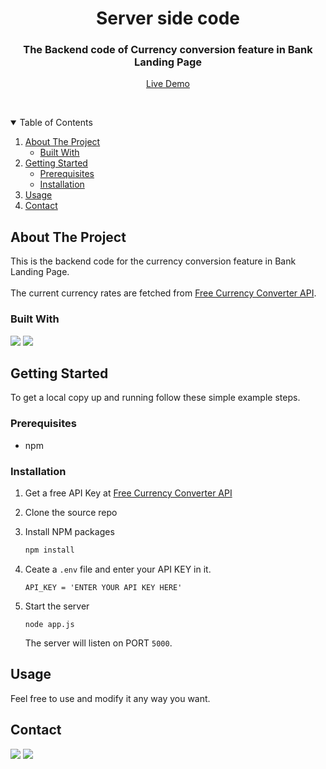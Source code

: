 <p align="center">
  <h1 align="center">Server side code</h1>

  <p align="center">
    <h3 align="center">The Backend code of Currency conversion feature in Bank Landing Page</h3>
    <p align="center" >
      <a href="https://my-bank-frontend.vercel.app/">Live Demo</a>
    </p>
    <br />
  </p>
</p>



<!-- TABLE OF CONTENTS -->
<details open="open">
  <summary>Table of Contents</summary>
  <ol>
    <li>
      <a href="#about-the-project">About The Project</a>
      <ul>
        <li><a href="#built-with">Built With</a></li>
      </ul>
    </li>
    <li>
      <a href="#getting-started">Getting Started</a>
      <ul>
        <li><a href="#prerequisites">Prerequisites</a></li>
        <li><a href="#installation">Installation</a></li>
      </ul>
    </li>
    <li><a href="#usage">Usage</a></li>
    <li><a href="#contact">Contact</a></li>
  </ol>
</details>



<!-- ABOUT THE PROJECT -->
## About The Project

This is the backend code for the currency conversion feature in Bank Landing Page.
<br />
<br />
The current currency rates are fetched from <a href="https://free.currencyconverterapi.com/">Free Currency Converter API</a>.

### Built With
[<img src="https://img.shields.io/badge/Node.js-43853D?style=for-the-badge&logo=node-dot-js&logoColor=white">](https://nodejs.org/en/)
[<img src="https://img.shields.io/badge/Express.js-000000?style=for-the-badge&logo=express&logoColor=white">](https://expressjs.com/)
<br />


<!-- GETTING STARTED -->
## Getting Started

To get a local copy up and running follow these simple example steps.

### Prerequisites

* npm

### Installation

1. Get a free API Key at [Free Currency Converter API](https://free.currencyconverterapi.com/)

2. Clone the source repo

3. Install NPM packages
   ```sh
   npm install
   ```
4. Ceate a `.env` file and enter your API KEY in it.
   ```JS
   API_KEY = 'ENTER YOUR API KEY HERE'
   ```
5. Start the server
   ```JS
   node app.js
   ```
   The server will listen on PORT `5000`.



<!-- USAGE EXAMPLES -->
## Usage

Feel free to use and modify it any way you want.

<!-- CONTACT -->
## Contact

[<img src="https://img.shields.io/badge/LinkedIn-0077B5?style=for-the-badge&logo=linkedin&logoColor=white">](https://www.linkedin.com/in/siddhant-kumar-singh-/) [<img src="https://img.shields.io/badge/Gmail-D14836?style=for-the-badge&logo=gmail&logoColor=white"></img>](mailto:singhsiddhantkumar@gmail.com)
